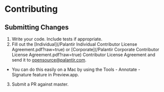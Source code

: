 # Contributing

## Submitting Changes

1. Write your code. Include tests if appropriate.
2. Fill out the [Individual](/Palantir Individual Contributor License Agreement.pdf?raw=true) or [Corporate](/Palantir Corporate Contributor License Agreement.pdf?raw=true) Contributor License Agreement and send it to [opensource@palantir.com](mailto:opensource@palantir.com).
  - You can do this easily on a Mac by using the Tools - Annotate - Signature feature in Preview.app.
3. Submit a PR against master.
